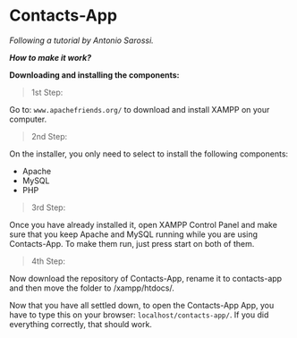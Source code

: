 # Contacts-App
*Following a tutorial by Antonio Sarossi.*

***How to make it work?***

**Downloading and installing the components:**
> 1st Step:
>
Go to: `www.apachefriends.org/` to download and install XAMPP on your computer.

> 2nd Step:
>
On the installer, you only need to select to install the following components:
<ul>
  <li>Apache</li>
  <li>MySQL</li>
  <li>PHP</li>
</ul>

> 3rd Step:
>
Once you have already installed it, open XAMPP Control Panel and make sure that you keep Apache and MySQL running while you are using Contacts-App. To make them run, just press start on both of them.

> 4th Step:
>
Now download the repository of Contacts-App, rename it to contacts-app and then move the folder to /xampp/htdocs/.







Now that you have all settled down, to open the Contacts-App App, you have to type this on your browser: `localhost/contacts-app/`. If you did everything correctly, that should work.

